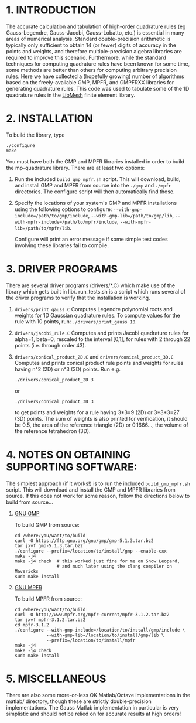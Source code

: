 # 1. INTRODUCTION

   The accurate calculation and tabulation of high-order quadrature
   rules (eg Gauss-Legendre, Gauss-Jacobi, Gauss-Lobatto, etc.) is
   essential in many areas of numerical analysis. Standard
   double-precision arithmetic is typically only sufficient to obtain
   14 (or fewer) digits of accuracy in the points and weights, and
   therefore multiple-precision algebra libraries are required to
   improve this scenario. Furthermore, while the standard techniques
   for computing quadrature rules have been known for some time, some
   methods are better than others for computing arbitrary precision
   rules. Here we have collected a (hopefully growing) number of
   algorithms based on the freely-available GMP, MPFR, and GMPFRXX
   libraries for generating quadrature rules. This code was used to
   tabulate some of the 1D quadrature rules in the [LibMesh](https://github.com/libMesh/libmesh) finite element library.

# 2. INSTALLATION

   To build the library, type

   ```
   ./configure
   make
   ```

   You must have both the GMP and MPFR libraries installed in order to
   build the mp-quadrature library.  There are at least two options:

   1. Run the included `build_gmp_mpfr.sh` script.  This will download, build,
      and install GMP and MPFR from source into the `./gmp` and `./mpfr` directories.
      The configure script will then automatically find those.

   1. Specify the locations of your system's GMP and MPFR
      installations using the following options to configure:
      `--with-gmp-include=/path/to/gmp/include`, `--with-gmp-lib=/path/to/gmp/lib`, `--with-mpfr-include=/path/to/mpfr/include`, `--with-mpfr-lib=/path/to/mpfr/lib`.

      Configure will print an error message if some simple test codes
      involving these libraries fail to compile.


# 3. DRIVER PROGRAMS

   There are several driver programs (drivers/*.C) which make use of
   the library which gets built in lib/. run_tests.sh is a script
   which runs several of the driver programs to verify that the
   installation is working.

   1. `drivers/print_gauss.C`
      Computes Legendre polynomial roots and weights for 1D Gaussian
      quadrature rules.  To compute values for the rule with 10 points, run: `./drivers/print_gauss 10`.
   1. `drivers/jacobi_rule.C`
      Computes and prints Jacobi quadrature rules for alpha=1, beta=0,
      rescaled to the interval [0,1], for rules with 2 through 22 points
      (i.e. through order 43).
   1. `drivers/conical_product_2D.C` and `drivers/conical_product_3D.C`
      Computes and prints conical product rule points and weights for
      rules having n^2 (2D) or n^3 (3D) points.  Run e.g.

      `./drivers/conical_product_2D 3`

      or

      `./drivers/conical_product_3D 3`

      to get points and weights for a rule having 3\*3=9 (2D) or 3\*3\*3=27
      (3D) points.  The sum of weights is also printed for verification,
      it should be 0.5, the area of the reference triangle (2D) or
      0.1666..., the volume of the reference tetrahedron (3D).


# 4. NOTES ON OBTAINING SUPPORTING SOFTWARE:

The simplest approach (if it works!) is to run the included
`build_gmp_mpfr.sh` script.  This will download and install the GMP
and MPFR libraries from source.  If this does not work for some reason,
follow the directions below to build from source...

1. [GNU GMP](https://gmplib.org/)

   To build GMP from source:
   ```
   cd /where/you/want/to/build
   curl -O https://ftp.gnu.org/gnu/gmp/gmp-5.1.3.tar.bz2
   tar jxvf gmp-5.1.3.tar.bz2
   ./configure --prefix=/location/to/install/gmp --enable-cxx
   make -j4
   make -j4 check  # this worked just fine for me on Snow Leopard,
                   # and much later using the clang compiler on Mavericks
   sudo make install
   ```

1. [GNU MPFR](http://www.mpfr.org/)

   To build MPFR from source:
   ```
   cd /where/you/want/to/build
   curl -O http://www.mpfr.org/mpfr-current/mpfr-3.1.2.tar.bz2
   tar jxvf mpfr-3.1.2.tar.bz2
   cd mpfr-3.1.2
   ./configure --with-gmp-include=/location/to/install/gmp/include \
               --with-gmp-lib=/location/to/install/gmp/lib \
               --prefix=/location/to/install/mpfr
   make -j4
   make -j4 check
   sudo make install
   ```

# 5. MISCELLANEOUS

   There are also some more-or-less OK Matlab/Octave implementations in
   the matlab/ directory, though these are strictly double-precision
   implementations.  The Gauss Matlab implementation in particular is
   very simplistic and should not be relied on for accurate results at
   high orders!
